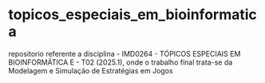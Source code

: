 # topicos_especiais_em_bioinformatica
repositorio referente a disciplina - IMD0264 - TÓPICOS ESPECIAIS EM BIOINFORMÁTICA E - T02 (2025.1), onde o trabalho final trata-se da Modelagem e Simulação de Estratégias em Jogos
